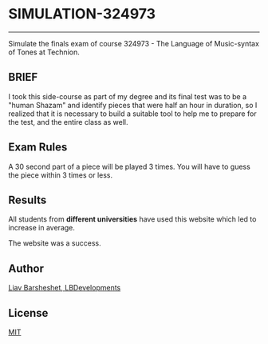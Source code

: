 # SIMULATION-324973

---

Simulate the finals exam of course 324973 - The Language of Music-syntax of Tones at Technion.

## BRIEF

I took this side-course as part of my degree and its final test was to be a "human Shazam" and identify pieces that were half an hour in duration, so I realized that it is necessary to build a suitable tool to help me to prepare for the test, and the entire class as well.

## Exam Rules

A 30 second part of a piece will be played 3 times.
You will have to guess the piece within 3 times or less.

## Results

All students from **different universities** have used this website which led to increase in average.

The website was a success.

## Author

[Liav Barsheshet, LBDevelopments](https://github.com/liavbarsheshet)

## License

[MIT](LICENSE)
